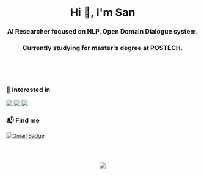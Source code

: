 <div align="center">
<h1>Hi 👋, I'm San</h1>
  <h3>AI Researcher focused on NLP, Open Domain Dialogue system.</h3>
  <h3>Currently studying for master's degree at POSTECH.</h3>
</div>  

<br><br><br>




### 🚀 Interested in
<p>
<img src="https://img.shields.io/badge/Docker-2CA5E0?style=flat&logo=docker&logoColor=white" />
<img src="https://img.shields.io/badge/PyTorch-EE4C2C?style=flat&logo=pytorch&logoColor=white" />
<img src="https://img.shields.io/badge/Python-FFD43B?style=flat&logo=python&logoColor=blue"/>
</p>


### 📬 Find me
[![Gmail Badge](https://img.shields.io/badge/-Gmail-d14836?style=flat&logo=Gmail&logoColor=white&link=mailto:jtlsan1996@gmail.com)](mailto:jtlsan1996@gmail.com)

<br><br>

<p align="center">
  <a href="https://github.com/mountinyy">
    <img align="center" src="https://github-readme-stats.vercel.app/api?username=mountinyy&show_icons=true&theme=algolia" />
  </a>
</p>
